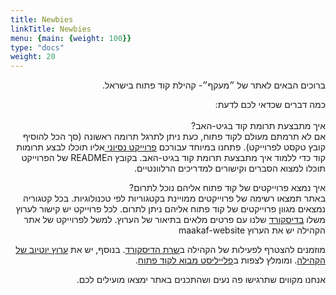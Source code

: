 ```yaml
---
title: Newbies
linkTitle: Newbies
menu: {main: {weight: 100}}
type: "docs"
weight: 20
---
```


<div dir="rtl">

ברוכים הבאים לאתר של ״מעקף״- קהילת קוד פתוח בישראל.

כמה דברים  שכדאי לכם לדעת:
<br>
<br>
איך מתבצעת תרומת קוד בגיט-האב?
<br>
אם לא תרמתם מעולם לקוד פתוח, כעת ניתן לתרגל תרומה ראשונה (סך הכל להוסיף קובץ טקסט לפרוייקט).
פתחנו במיוחד עבורכם [פרוייקט נסיוני ](https://github.com/UrielOfir/os-practice) אליו תוכלו לבצע תרומות קוד כדי ללמוד איך מתבצעת תרומת קוד בגיט-האב.
בקובץ הREADME של הפרוייקט תוכלו למצוא הסברים וקישורים למדריכים הרלוונטיים.

איך נמצא פרוייקטים של קוד פתוח אליהם נוכל לתרום?
<br>
באתר תמצאו רשימה של פרוייקטים ממויינת בקטגוריות לפי טכנולוגיות.
בכל קטגוריה נמצאים מגוון פרוייקטים של קוד פתוח אליהם ניתן לתרום. לכל פרוייקט יש קישור לערוץ משלו [בדיסקורד](https://discord.gg/a2VyCjRk2M) שלנו עם פרטים מלאים בתיאור של הערוץ.
למשל לפרוייקט של אתר הקהילה יש את הערוץ
 ⁠maakaf-website

מוזמנים להצטרף לפעילות של הקהילה ב[שרת הדיסקורד](https://discord.gg/a2VyCjRk2M).
בנוסף, יש את [ערוץ יוטיוב של הקהילה](https://www.youtube.com/@maakaf-os). ומומלץ לצפות ב[פלייליסט מבוא לקוד פתוח](https://youtube.com/playlist?list=PLFP8kbJw2mot-6WSKS3_4Fmmx-30w6-tj).

אנחנו מקווים שתרגישו פה נעים ושהתכנים באתר ימצאו מועילים לכם.
</div>